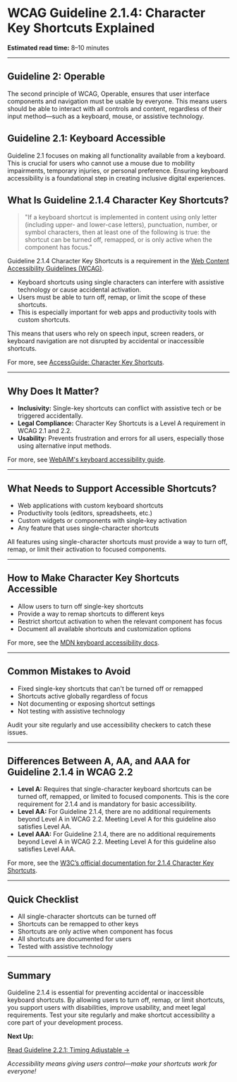 <!--
title: 2.1.4 - Character Key Shortcuts
series: Making the Web Accessible for All
description: A practical guide to WCAG Guideline 2.1.4 (Character Key Shortcuts)—what it means, why it matters, and how to ensure keyboard shortcuts don't interfere with accessibility.
keywords: wcag 2.1.4, character key shortcuts, keyboard accessibility, web standards, digital inclusion, custom shortcuts
image: WCAG-Series-2.1.4.png
imageAlt: Blue text on yellow background saying, "Web Content Accessibiilty Guiedlines (WCAG) 2.1.4 Explained, Character Key Shortcuts"
status: published
date: 2025-07-03
excerpt: This guideline ensures keyboard shortcuts can be turned off, remapped, or only activated when a specific element has focus.
-->

# **WCAG Guideline 2.1.4: Character Key Shortcuts Explained**

**Estimated read time:** 8–10 minutes

---

## **Guideline 2: Operable**

The second principle of WCAG, Operable, ensures that user interface components and navigation must be usable by everyone. This means users should be able to interact with all controls and content, regardless of their input method—such as a keyboard, mouse, or assistive technology.

## **Guideline 2.1: Keyboard Accessible**

Guideline 2.1 focuses on making all functionality available from a keyboard. This is crucial for users who cannot use a mouse due to mobility impairments, temporary injuries, or personal preference. Ensuring keyboard accessibility is a foundational step in creating inclusive digital experiences.

## **What Is Guideline 2.1.4 Character Key Shortcuts?**

<!-- [Illustration: Keyboard with highlighted shortcut keys and a user activating a shortcut] -->

> "If a keyboard shortcut is implemented in content using only letter (including upper- and lower-case letters), punctuation, number, or symbol characters, then at least one of the following is true: the shortcut can be turned off, remapped, or is only active when the component has focus."

Guideline 2.1.4 Character Key Shortcuts is a requirement in the [Web Content Accessibility Guidelines (WCAG)](https://www.w3.org/WAI/WCAG22/quickref/#character-key-shortcuts).

- Keyboard shortcuts using single characters can interfere with assistive technology or cause accidental activation.
- Users must be able to turn off, remap, or limit the scope of these shortcuts.
- This is especially important for web apps and productivity tools with custom shortcuts.

This means that users who rely on speech input, screen readers, or keyboard navigation are not disrupted by accidental or inaccessible shortcuts.

For more, see [AccessGuide: Character Key Shortcuts](https://www.accessguide.io/guide/character-key-shortcuts).

---

## **Why Does It Matter?**

<!-- [Infographic: Keyboard shortcut keys, user with assistive tech, and a settings icon] -->

- **Inclusivity:** Single-key shortcuts can conflict with assistive tech or be triggered accidentally.
- **Legal Compliance:** Character Key Shortcuts is a Level A requirement in WCAG 2.1 and 2.2.
- **Usability:** Prevents frustration and errors for all users, especially those using alternative input methods.

For more, see [WebAIM's keyboard accessibility guide](https://webaim.org/techniques/keyboard/).

---

## **What Needs to Support Accessible Shortcuts?**

<!-- [Grid: Web app, productivity tool, custom widget, all with shortcut icons] -->

- Web applications with custom keyboard shortcuts
- Productivity tools (editors, spreadsheets, etc.)
- Custom widgets or components with single-key activation
- Any feature that uses single-character shortcuts

All features using single-character shortcuts must provide a way to turn off, remap, or limit their activation to focused components.

---

## **How to Make Character Key Shortcuts Accessible**

<!-- [Side-by-side code snippets: Shortcut enabled/disabled, remapping UI]
[Example: Settings panel for keyboard shortcuts] -->

- Allow users to turn off single-key shortcuts
- Provide a way to remap shortcuts to different keys
- Restrict shortcut activation to when the relevant component has focus
- Document all available shortcuts and customization options

For more, see the [MDN keyboard accessibility docs](https://developer.mozilla.org/en-US/docs/Web/Accessibility/Keyboard-navigable_JavaScript_widgets#keyboard-shortcuts).

---

## **Common Mistakes to Avoid**

<!-- [Do/Don't graphic: Left side with customizable shortcuts, right side with fixed, always-on shortcuts] -->

- Fixed single-key shortcuts that can't be turned off or remapped
- Shortcuts active globally regardless of focus
- Not documenting or exposing shortcut settings
- Not testing with assistive technology

Audit your site regularly and use accessibility checkers to catch these issues.

---

## **Differences Between A, AA, and AAA for Guideline 2.1.4 in WCAG 2.2**

<!-- [Infographic: Three columns labeled A, AA, AAA with example requirements for each] -->

- **Level A:** Requires that single-character keyboard shortcuts can be turned off, remapped, or limited to focused components. This is the core requirement for 2.1.4 and is mandatory for basic accessibility.
- **Level AA:** For Guideline 2.1.4, there are no additional requirements beyond Level A in WCAG 2.2. Meeting Level A for this guideline also satisfies Level AA.
- **Level AAA:** For Guideline 2.1.4, there are no additional requirements beyond Level A in WCAG 2.2. Meeting Level A for this guideline also satisfies Level AAA.

For more, see the [W3C’s official documentation for 2.1.4 Character Key Shortcuts](https://www.w3.org/WAI/WCAG22/Understanding/character-key-shortcuts.html).

---

## **Quick Checklist**

<!-- [Checklist graphic: Icons for each item (shortcut, settings, focus, etc.)] -->

- All single-character shortcuts can be turned off
- Shortcuts can be remapped to other keys
- Shortcuts are only active when component has focus
- All shortcuts are documented for users
- Tested with assistive technology

---

## **Summary**

<!-- [Illustration: User customizing keyboard shortcuts in a web app] -->

Guideline 2.1.4 is essential for preventing accidental or inaccessible keyboard shortcuts. By allowing users to turn off, remap, or limit shortcuts, you support users with disabilities, improve usability, and meet legal requirements. Test your site regularly and make shortcut accessibility a core part of your development process.

**Next Up:**

[Read Guideline 2.2.1: Timing Adjustable →](WCAG-Guideline-2-2-1-Timing-Adjustable-Explained)

*Accessibility means giving users control—make your shortcuts work for everyone!*
